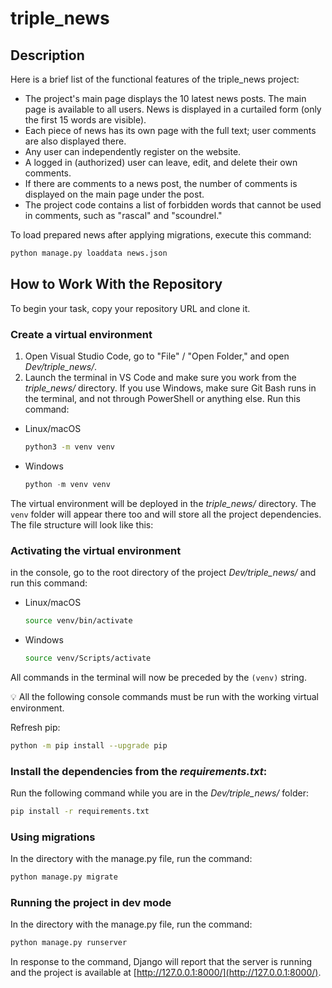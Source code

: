 # triple_news

## Description
Here is a brief list of the functional features of the triple_news project:
- The project's main page displays the 10 latest news posts. The main page is available to all users. News is displayed in a curtailed form (only the first 15 words are visible).
- Each piece of news has its own page with the full text; user comments are also displayed there.
- Any user can independently register on the website.
- A logged in (authorized) user can leave, edit, and delete their own comments.
- If there are comments to a news post, the number of comments is displayed on the main page under the post.
- The project code contains a list of forbidden words that cannot be used in comments, such as "rascal" and "scoundrel."


To load prepared news after applying migrations, execute this command:
```bash
python manage.py loaddata news.json
```


## How to Work With the Repository
To begin your task, copy your repository URL and clone it.
  
### Create a virtual environment

1. Open Visual Studio Code, go to "File" / "Open Folder," and open *Dev/triple_news/*. 
2. Launch the terminal in VS Code and make sure you work from the *triple_news/* directory. If you use Windows, make sure Git Bash runs in the terminal, and not through PowerShell or anything else. Run this command:
- Linux/macOS
    
    ```bash
    python3 -m venv venv
    ```
    
- Windows
    
    ```python
    python -m venv venv
    ```
   
The virtual environment will be deployed in the *triple_news/* directory. The `venv` folder will appear there too and will store all the project dependencies. The file structure will look like this:


### Activating the virtual environment
in the console, go to the root directory of the project *Dev/triple_news/* and run this command:
- Linux/macOS
    
    ```bash
    source venv/bin/activate
    ```
    
- Windows
    
    ```bash
    source venv/Scripts/activate
    ```
    

All commands in the terminal will now be preceded by the `(venv)` string.

💡 All the following console commands must be run with the working virtual environment.

Refresh pip:

```bash
python -m pip install --upgrade pip
```

### Install the dependencies from the *requirements.txt*:
Run the following command while you are in the *Dev/triple_news/* folder:

```bash
pip install -r requirements.txt
```

### Using migrations

    
In the directory with the manage.py file, run the command:

```bash
python manage.py migrate
```

### Running the project in dev mode

    
In the directory with the manage.py file, run the command:

```bash
python manage.py runserver
```

In response to the command, Django will report that the server is running and the project is available at [http://127.0.0.1:8000/](http://127.0.0.1:8000/).
